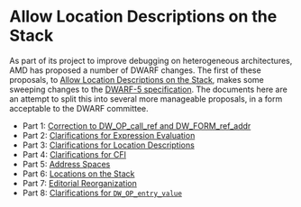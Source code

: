 # Allow Location Descriptions on the Stack

As part of its project to improve debugging on heterogeneous architectures,
AMD has proposed a number of DWARF changes. The first of these proposals,
to [Allow Location Descriptions on the Stack][amd],
makes some sweeping changes to the [DWARF-5 specification][dwarf5].
The documents here are an attempt to split this into several
more manageable proposals, in a form acceptable to the DWARF committee.

* Part 1: [Correction to DW_OP_call_ref and DW_FORM_ref_addr](001-call-ref.txt)
* Part 2: [Clarifications for Expression Evaluation](002-clarifications-eval.txt)
* Part 3: [Clarifications for Location Descriptions](003-clarifications-loc.txt)
* Part 4: [Clarifications for CFI](004-clarifications-cfi.txt)
* Part 5: [Address Spaces](005-address-spaces.txt)
* Part 6: [Locations on the Stack](006-locations-on-stack.txt)
* Part 7: [Editorial Reorganization](007-editorial.txt)
* Part 8: [Clarifications for `DW_OP_entry_value`](008-entry-value.txt)

[amd]: https://llvm.org/docs/AMDGPUDwarfExtensionAllowLocationDescriptionOnTheDwarfExpressionStack/AMDGPUDwarfExtensionAllowLocationDescriptionOnTheDwarfExpressionStack.html#a-2-general-description
[dwarf5]: https://dwarfstd.org/Dwarf5Std.php
